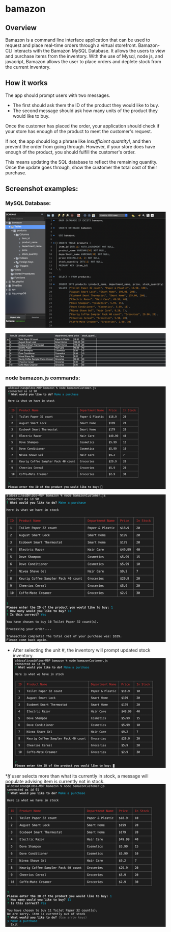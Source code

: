 # bamazon

## Overview

Bamazon is a command line interface application that can be used to request and place real-time orders through a virtual storefront. Bamazon-CLI interacts with the Bamazon MySQL Database. It allows the users to view and purchase items from the inventory. With the use of Mysql, node js, and javacript, Bamazon allows the user to place orders and deplete stock from the current inventory.

## How it works

The app should prompt users with two messages.

* The first should ask them the ID of the product they would like to buy.
* The second message should ask how many units of the product they would like to buy.

Once the customer has placed the order, your application should check if your store has enough of the product to meet the customer's request.

If not, the app should log a phrase like _Insufficient quantity!_, and then prevent the order from going through.
However, if your store does have enough of the product, you should fulfill the customer's order.

This means updating the SQL database to reflect the remaining quantity.
Once the update goes through, show the customer the total cost of their purchase.

## Screenshot examples:

### MySQL Database:

![](img/mysqlDB.png)

![](img/mysqlDB2.png)


### node bamazon.js commands:

![](img/node1.png)

![](img/node2.png)

* After selecting the unit #, the inventory will prompt updated stock inventory.
![](img/node3.png)

*_If_ user selects more than what its currently in stock, a message will populate advising item is currently not in stock.
![](img/node4.png)



